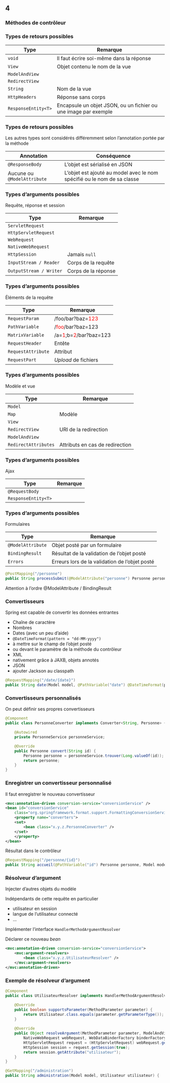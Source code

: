 <!-- .slide: data-background-image="images/spring.png" data-background-size="1200px" class="chapter" -->
## 4
### Méthodes de contrôleur





<!-- .slide: class="slide" -->
### Types de retours possibles

| Type                 | Remarque                                                        |
| -------------------- | ----------------------------------------------------------------|
| `void`               | Il faut écrire soi-même dans la réponse                         |
| `View`               | Objet contenu le nom de la vue                                  |
| `ModelAndView`       |                                                                 |
| `RedirectView`       |                                                                 |
| `String`             | Nom de la vue                                                   |
| `HttpHeaders`        | Réponse sans corps                                              |
| `ResponseEntity<T>`  | Encapsule un objet JSON, ou un fichier ou une image par exemple |





<!-- .slide: class="slide" -->
### Types de retours possibles

Les autres types sont considérés différemment selon l’annotation portée par la méthode

| Annotation                     | Conséquence                                                             |
| ------------------------------ | ----------------------------------------------------------------------- |
| `@ResponseBody`                | L’objet est sérialisé en JSON                                           |
| Aucune ou `@ModelAttribute`    | L’objet est ajouté au model avec le nom spécifié ou le nom de sa classe |





<!-- .slide: class="slide" -->
### Types d’arguments possibles
Requête, réponse et session

| Type                    | Remarque                  |
| ----------------------- | ------------------------- |
| `ServletRequest`        |                           |
| `HttpServletRequest`    |                           |
| `WebRequest`            |                           |
| `NativeWebRequest`      |                           |
| `HttpSession`           | Jamais `null`             |
| `InputStream / Reader`  | Corps de la requête       |
| `OutputStream / Writer` | Corps de la réponse       |





<!-- .slide: class="slide" -->
### Types d’arguments possibles
Éléments de la requête

| Type                    | Remarque                                                                           |
| ----------------------- | ---------------------------------------------------------------------------------- |
| `RequestParam`          | /foo/bar?baz=<span style="color:red">123</span>                                    |
| `PathVariable`          | /<span style="color:red">foo</span>/bar?baz=123                                    |
| `MatrixVariable`        | /a=<span style="color:red">1</span>;b=<span style="color:red">2</span>/bar?baz=123 |
| `RequestHeader`         | Entête                                                                             |
| `RequestAttribute`      | Attribut                                                                           |
| `RequestPart`           | *Upload* de fichiers                                                               |





<!-- .slide: class="slide" -->
### Types d’arguments possibles
Modèle et vue

| Type                 | Remarque                        |
| -------------------- | ------------------------------- |
| `Model`              |                                 |
| `Map`                | Modèle                          |
| `View`               |                                 |
| `RedirectView`       | URI de la redirection           |
| `ModelAndView`       |                                 |
| `RedirectAttributes` | Attributs en cas de redirection |





<!-- .slide: class="slide" -->
### Types d’arguments possibles
Ajax

| Type                 | Remarque                        |
| -------------------- | ------------------------------- |
| `@RequestBody`       |                                 |
| `ResponseEntity<T>`  |                                 |





<!-- .slide: class="slide" -->
### Types d’arguments possibles
Formulaires

| Type                 | Remarque                                      |
| -------------------- | --------------------------------------------- |
| `@ModelAttribute`    | Objet posté par un formulaire                 |
| `BindingResult`      | Résultat de la validation de l’objet posté     |
| `Errors`             | Erreurs lors de la validation de l’objet posté |

```java
@PostMapping("/personne")
public String processSubmit(@ModelAttribute("personne") Personne personne, BindingResult result, Model model) {
```

Attention à l’ordre @ModelAttribute / BindingResult





<!-- .slide: class="slide" -->
### Convertisseurs

Spring est capable de convertir les données entrantes
 - Chaîne de caractère
 - Nombres
 - Dates (avec un peu d’aide)
  - `@DateTimeFormat(pattern = "dd-MM-yyyy")`
  - à mettre sur le champ de l’objet posté
  - ou devant le paramètre de la méthode du contrôleur
 - XML
  - nativement grâce à JAXB, objets annotés
 - JSON
  - ajouter Jackson au classpath

```java
@RequestMapping("/date/{date}")
public String date(Model model, @PathVariable("date") @DateTimeFormat(pattern = "dd-MM-yyyy") Date date)
```





<!-- .slide: class="slide" -->
### Convertisseurs personnalisés

On peut définir ses propres convertisseurs

```java
@Component
public class PersonneConverter implements Converter<String, Personne> {

    @Autowired
    private PersonneService personneService;

    @Override
    public Personne convert(String id) {
        Personne personne = personneService.trouver(Long.valueOf(id));
        return personne;
    }
}
```





<!-- .slide: class="slide" -->
### Enregistrer un convertisseur personnalisé

Il faut enregistrer le nouveau convertisseur

```xml
<mvc:annotation-driven conversion-service="conversionService" />
<bean id="conversionService" 
    class="org.springframework.format.support.FormattingConversionServiceFactoryBean">
    <property name="converters">
    <set>
        <bean class="x.y.z.PersonneConverter" />
    </set>
    </property>
</bean>
```

Résultat dans le contrôleur

```java
@RequestMapping("/personne/{id}")
public String accueil(@PathVariable("id") Personne personne, Model model) {
```





<!-- .slide: class="slide" -->
### Résolveur d’argument

Injecter d’autres objets du modèle

Indépendants de cette requête en particulier
 - utilisateur en session
 - langue de l’utilisateur connecté
 - …

Implémenter l’interface `HandlerMethodArgumentResolver`

Déclarer ce nouveau *bean*

```xml
<mvc:annotation-driven conversion-service="conversionService">
    <mvc:argument-resolvers>
        <bean class="x.y.z.UtilisateurResolver" />
    </mvc:argument-resolvers>
</mvc:annotation-driven>
```





<!-- .slide: class="slide" -->
### Exemple de résolveur d’argument

```java
@Component
public class UtilisateurResolver implements HandlerMethodArgumentResolver {

    @Override
    public boolean supportsParameter(MethodParameter parameter) {
        return Utilisateur.class.equals(parameter.getParameterType());
    }
    
    @Override
    public Object resolveArgument(MethodParameter parameter, ModelAndViewContainer mavContainer,
        NativeWebRequest webRequest, WebDataBinderFactory binderFactory) throws Exception {
        HttpServletRequest request = (HttpServletRequest) webRequest.getNativeRequest();
        HttpSession session = request.getSession(true);
        return session.getAttribute("utilisateur");
    }
}
```

```java
@GetMapping("/administration")
public String administration(Model model, Utilisateur utilisateur) {
```